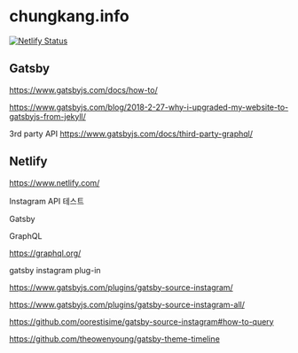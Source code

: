 # chungkang.info
[![Netlify Status](https://api.netlify.com/api/v1/badges/926619c1-0295-45c1-b253-6d6d59a36595/deploy-status)](https://app.netlify.com/sites/chungkanginfo/deploys)

## Gatsby

https://www.gatsbyjs.com/docs/how-to/

https://www.gatsbyjs.com/blog/2018-2-27-why-i-upgraded-my-website-to-gatsbyjs-from-jekyll/


3rd party API
https://www.gatsbyjs.com/docs/third-party-graphql/


## Netlify

https://www.netlify.com/



Instagram API 테스트

Gatsby

GraphQL

https://graphql.org/


gatsby instagram plug-in

https://www.gatsbyjs.com/plugins/gatsby-source-instagram/

https://www.gatsbyjs.com/plugins/gatsby-source-instagram-all/


https://github.com/oorestisime/gatsby-source-instagram#how-to-query

https://github.com/theowenyoung/gatsby-theme-timeline



